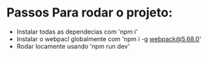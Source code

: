 # Passos Para rodar o projeto:

- Instalar todas as dependecias com 'npm i'
- Instalar o webpacl globalmente com 'npm i -g webpack@5.68.0'
- Rodar locamente usando 'npm run dev'
